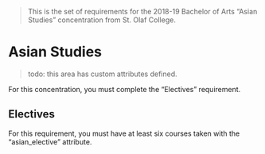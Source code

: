 > This is the set of requirements for the 2018-19 Bachelor of Arts “Asian Studies” concentration from St. Olaf College.

# Asian Studies
> todo: this area has custom attributes defined.

For this concentration, you must complete the “Electives” requirement.

## Electives
For this requirement, you must have at least six courses taken with the “asian_elective” attribute.


